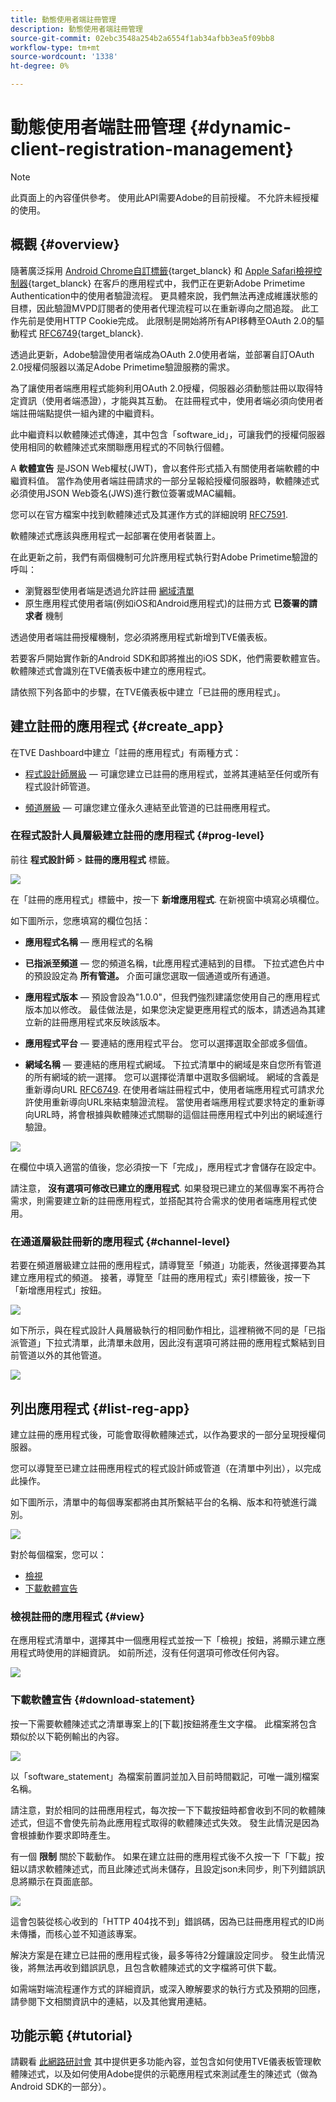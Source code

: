 ```yaml
---
title: 動態使用者端註冊管理
description: 動態使用者端註冊管理
source-git-commit: 02ebc3548a254b2a6554f1ab34afbb3ea5f09bb8
workflow-type: tm+mt
source-wordcount: '1338'
ht-degree: 0%

---
```


# 動態使用者端註冊管理 {#dynamic-client-registration-management}

>[!NOTE]
>
>此頁面上的內容僅供參考。 使用此API需要Adobe的目前授權。 不允許未經授權的使用。

## 概觀 {#overview}

隨著廣泛採用 [Android Chrome自訂標籤](https://developer.chrome.com/multidevice/android/customtabs){target_blanck} 和 [Apple Safari檢視控制器](https://developer.apple.com/documentation/safariservices/sfsafariviewcontroller){target_blanck} 在客戶的應用程式中，我們正在更新Adobe Primetime Authentication中的使用者驗證流程。 更具體來說，我們無法再達成維護狀態的目標，因此驗證MVPD訂閱者的使用者代理流程可以在重新導向之間追蹤。 此工作先前是使用HTTP Cookie完成。 此限制是開始將所有API移轉至OAuth 2.0的驅動程式 [RFC6749](https://tools.ietf.org/html/rfc6749){target_blanck}.

透過此更新，Adobe驗證使用者端成為OAuth 2.0使用者端，並部署自訂OAuth 2.0授權伺服器以滿足Adobe Primetime驗證服務的需求。

為了讓使用者端應用程式能夠利用OAuth 2.0授權，伺服器必須動態註冊以取得特定資訊（使用者端憑證），才能與其互動。 在註冊程式中，使用者端必須向使用者端註冊端點提供一組內建的中繼資料。

此中繼資料以軟體陳述式傳達，其中包含「software_id」，可讓我們的授權伺服器使用相同的軟體陳述式來關聯應用程式的不同執行個體。

A **軟體宣告** 是JSON Web權杖(JWT)，會以套件形式插入有關使用者端軟體的中繼資料值。 當作為使用者端註冊請求的一部分呈報給授權伺服器時，軟體陳述式必須使用JSON Web簽名(JWS)進行數位簽署或MAC編輯。

您可以在官方檔案中找到軟體陳述式及其運作方式的詳細說明 [RFC7591](https://tools.ietf.org/html/rfc7591).

軟體陳述式應該與應用程式一起部署在使用者裝置上。

在此更新之前，我們有兩個機制可允許應用程式執行對Adobe Primetime驗證的呼叫：

* 瀏覽器型使用者端是透過允許註冊 [網域清單](/help/authentication/programmer-overview.md#reg-and-init)
* 原生應用程式使用者端(例如iOS和Android應用程式)的註冊方式 **已簽署的請求者** 機制


透過使用者端註冊授權機制，您必須將應用程式新增到TVE儀表板。

若要客戶開始實作新的Android SDK和即將推出的iOS SDK，他們需要軟體宣告。 軟體陳述式會識別在TVE儀表板中建立的應用程式。

請依照下列各節中的步驟，在TVE儀表板中建立「已註冊的應用程式」。

## 建立註冊的應用程式 {#create_app}

在TVE Dashboard中建立「註冊的應用程式」有兩種方式：

* [程式設計師層級](#prog-level)  — 可讓您建立已註冊的應用程式，並將其連結至任何或所有程式設計師管道。

* [頻道層級](#channel-level)  — 可讓您建立僅永久連結至此管道的已註冊應用程式。

### 在程式設計人員層級建立註冊的應用程式 {#prog-level}

前往 **程式設計師** > **註冊的應用程式** 標籤。

![](assets/reg-app-progr-level.png)

在「註冊的應用程式」標籤中，按一下 **新增應用程式**. 在新視窗中填寫必填欄位。

如下圖所示，您應填寫的欄位包括：

* **應用程式名稱**  — 應用程式的名稱

* **已指派至頻道**  — 您的頻道名稱，t</span>此應用程式連結到的目標。 下拉式遮色片中的預設設定為 **所有管道。** 介面可讓您選取一個通道或所有通道。

* **應用程式版本**  — 預設會設為&quot;1.0.0&quot;，但我們強烈建議您使用自己的應用程式版本加以修改。 最佳做法是，如果您決定變更應用程式的版本，請透過為其建立新的註冊應用程式來反映該版本。

* **應用程式平台**  — 要連結的應用程式平台。 您可以選擇選取全部或多個值。

* **網域名稱**  — 要連結的應用程式網域。 下拉式清單中的網域是來自您所有管道的所有網域的統一選擇。 您可以選擇從清單中選取多個網域。 網域的含義是重新導向URL [RFC6749](https://tools.ietf.org/html/rfc6749). 在使用者端註冊程式中，使用者端應用程式可請求允許使用重新導向URL來結束驗證流程。 當使用者端應用程式要求特定的重新導向URL時，將會根據與軟體陳述式關聯的這個註冊應用程式中列出的網域進行驗證。


![](assets/new-reg-app.png)


在欄位中填入適當的值後，您必須按一下「完成」，應用程式才會儲存在設定中。

請注意， **沒有選項可修改已建立的應用程式**. 如果發現已建立的某個專案不再符合需求，則需要建立新的註冊應用程式，並搭配其符合需求的使用者端應用程式使用。


### 在通道層級註冊新的應用程式 {#channel-level}

若要在頻道層級建立註冊的應用程式，請導覽至「頻道」功能表，然後選擇要為其建立應用程式的頻道。 接著，導覽至「註冊的應用程式」索引標籤後，按一下「新增應用程式」按鈕。

![](assets/reg-new-app-channel-level.png)

如下所示，與在程式設計人員層級執行的相同動作相比，這裡稍微不同的是「已指派管道」下拉式清單，此清單未啟用，因此沒有選項可將註冊的應用程式繫結到目前管道以外的其他管道。

![](assets/new-reg-app-channel.png)

## 列出應用程式 {#list-reg-app}

建立註冊的應用程式後，可能會取得軟體陳述式，以作為要求的一部分呈現授權伺服器。

您可以導覽至已建立註冊應用程式的程式設計師或管道（在清單中列出），以完成此操作。

如下圖所示，清單中的每個專案都將由其所繫結平台的名稱、版本和符號進行識別。

![](assets/reg-app-list.png)

對於每個檔案，您可以：

* [檢視](#view)
* [下載軟體宣告](#download-statement)

### 檢視註冊的應用程式 {#view}

在應用程式清單中，選擇其中一個應用程式並按一下「檢視」按鈕，將顯示建立應用程式時使用的詳細資訊。 如前所述，沒有任何選項可修改任何內容。


![](assets/view-reg-app.png)


### 下載軟體宣告 {#download-statement}

按一下需要軟體陳述式之清單專案上的[下載]按鈕將產生文字檔。 此檔案將包含類似於以下範例輸出的內容。


![](assets/download-software-statement.png)

以「software_statement」為檔案前置詞並加入目前時間戳記，可唯一識別檔案名稱。

請注意，對於相同的註冊應用程式，每次按一下下載按鈕時都會收到不同的軟體陳述式，但這不會使先前為此應用程式取得的軟體陳述式失效。 發生此情況是因為會根據動作要求即時產生。

有一個 **限制** 關於下載動作。 如果在建立註冊的應用程式後不久按一下「下載」按鈕以請求軟體陳述式，而且此陳述式尚未儲存，且設定json未同步，則下列錯誤訊息將顯示在頁面底部。

![](assets/error-sw-statement-notready.png)

這會包裝從核心收到的「HTTP 404找不到」錯誤碼，因為已註冊應用程式的ID尚未傳播，而核心並不知道該專案。

解決方案是在建立已註冊的應用程式後，最多等待2分鐘讓設定同步。 發生此情況後，將無法再收到錯誤訊息，且包含軟體陳述式的文字檔將可供下載。

如需端對端流程運作方式的詳細資訊，或深入瞭解要求的執行方式及預期的回應，請參閱下文相關資訊中的連結，以及其他實用連結。

<!--
## Related Information {#related}

* [Dynamic Client Registration API](/help/authentication/dynamic-client-registration-api.md)
* [TVE Dashboard User Guide](/help/authentication/tve-dashboard-user-guide.md)
-->

## 功能示範 {#tutorial}

請觀看 [此網路研討會](https://my.adobeconnect.com/pzkp8ujrigg1/) 其中提供更多功能內容，並包含如何使用TVE儀表板管理軟體陳述式，以及如何使用Adobe提供的示範應用程式來測試產生的陳述式（做為Android SDK的一部分）。

